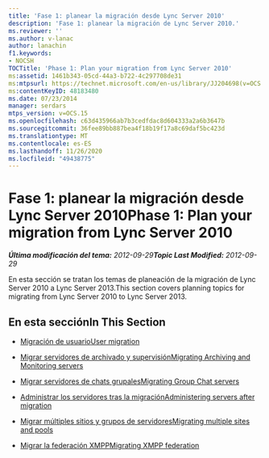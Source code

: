 ```yaml
---
title: 'Fase 1: planear la migración desde Lync Server 2010'
description: 'Fase 1: planear la migración de Lync Server 2010.'
ms.reviewer: ''
ms.author: v-lanac
author: lanachin
f1.keywords:
- NOCSH
TOCTitle: 'Phase 1: Plan your migration from Lync Server 2010'
ms:assetid: 1461b343-05cd-44a3-b722-4c297708de31
ms:mtpsurl: https://technet.microsoft.com/en-us/library/JJ204698(v=OCS.15)
ms:contentKeyID: 48183480
ms.date: 07/23/2014
manager: serdars
mtps_version: v=OCS.15
ms.openlocfilehash: c63d435966ab7b3cedfdac8d604333a2a6b3647b
ms.sourcegitcommit: 36fee89bb887bea4f18b19f17a8c69daf5bc423d
ms.translationtype: MT
ms.contentlocale: es-ES
ms.lasthandoff: 11/26/2020
ms.locfileid: "49438775"
---
```

# <a name="phase-1-plan-your-migration-from-lync-server-2010"></a><span data-ttu-id="a840d-103">Fase 1: planear la migración desde Lync Server 2010</span><span class="sxs-lookup"><span data-stu-id="a840d-103">Phase 1: Plan your migration from Lync Server 2010</span></span>

<div data-xmlns="http://www.w3.org/1999/xhtml">

<div class="topic" data-xmlns="http://www.w3.org/1999/xhtml" data-msxsl="urn:schemas-microsoft-com:xslt" data-cs="https://msdn.microsoft.com/">

<div data-asp="https://msdn2.microsoft.com/asp">



</div>

<div id="mainSection">

<div id="mainBody"><span data-ttu-id="a840d-104">

<span> </span></span><span class="sxs-lookup"><span data-stu-id="a840d-104">

<span> </span></span></span>

<span data-ttu-id="a840d-105">_**Última modificación del tema:** 2012-09-29_</span><span class="sxs-lookup"><span data-stu-id="a840d-105">_**Topic Last Modified:** 2012-09-29_</span></span>

<span data-ttu-id="a840d-106">En esta sección se tratan los temas de planeación de la migración de Lync Server 2010 a Lync Server 2013.</span><span class="sxs-lookup"><span data-stu-id="a840d-106">This section covers planning topics for migrating from Lync Server 2010 to Lync Server 2013.</span></span>

<div>

## <a name="in-this-section"></a><span data-ttu-id="a840d-107">En esta sección</span><span class="sxs-lookup"><span data-stu-id="a840d-107">In This Section</span></span>

  - [<span data-ttu-id="a840d-108">Migración de usuario</span><span class="sxs-lookup"><span data-stu-id="a840d-108">User migration</span></span>](user-migration.md)

  - [<span data-ttu-id="a840d-109">Migrar servidores de archivado y supervisión</span><span class="sxs-lookup"><span data-stu-id="a840d-109">Migrating Archiving and Monitoring servers</span></span>](migrating-archiving-and-monitoring-servers.md)

  - [<span data-ttu-id="a840d-110">Migrar servidores de chats grupales</span><span class="sxs-lookup"><span data-stu-id="a840d-110">Migrating Group Chat servers</span></span>](migrating-group-chat-servers.md)

  - [<span data-ttu-id="a840d-111">Administrar los servidores tras la migración</span><span class="sxs-lookup"><span data-stu-id="a840d-111">Administering servers after migration</span></span>](administering-servers-after-migration.md)

  - [<span data-ttu-id="a840d-112">Migrar múltiples sitios y grupos de servidores</span><span class="sxs-lookup"><span data-stu-id="a840d-112">Migrating multiple sites and pools</span></span>](migrating-multiple-sites-and-pools.md)

  - [<span data-ttu-id="a840d-113">Migrar la federación XMPP</span><span class="sxs-lookup"><span data-stu-id="a840d-113">Migrating XMPP federation</span></span>](migrating-xmpp-federation.md)

<span data-ttu-id="a840d-114"></div>

</div>

<span> </span>

</div>

</div>

</span><span class="sxs-lookup"><span data-stu-id="a840d-114"></div>

</div>

<span> </span>

</div>

</div>

</span></span></div>

